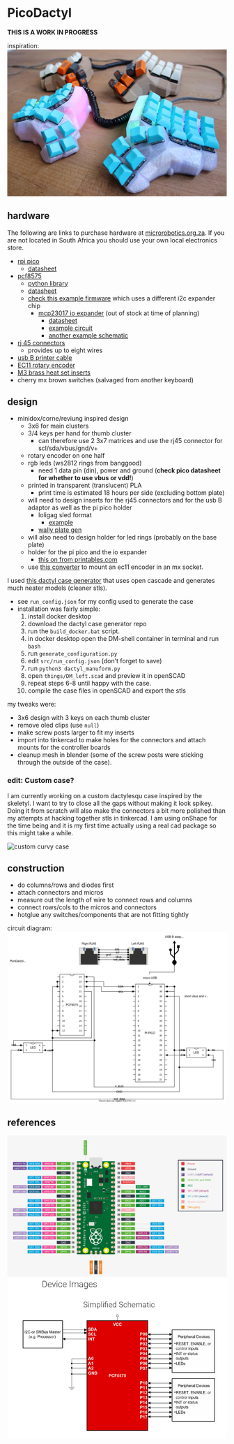 # PicoDactyl

**THIS IS A WORK IN PROGRESS**

inspiration:
![inpiration](./dactyl.jpg)

## hardware

The following are links to purchase hardware at [microrobotics.org.za](https://microrobotics.org.za).
If you are not located in South Africa you should use your own local electronics store.

- [rpi pico](https://www.robotics.org.za/PI-PICO)
  - [datasheet](https://datasheets.raspberrypi.com/pico/pico-datasheet.pdf)
- [pcf8575](https://www.robotics.org.za/PCF8575-MOD)
  - [python library](https://pypi.org/project/pcf8575/)
  - [datasheet](https://www.ti.com/product/PCF8575)
  - [check this example firmware](https://github.com/KMKfw/kmk_firmware/blob/74fa1fb52e41b95c1df9047e1ffff39001bb67e6/user_keymaps/dzervas/lab68.py) which uses a different i2c expander chip
    - [mcp23017 io expander](https://www.robotics.org.za/MCP23017-DIPo) (out of stock at time of planning)
      - [datasheet](https://ww1.microchip.com/downloads/en/devicedoc/20001952c.pdf)
      - [example circuit](https://www.best-microcontroller-projects.com/mcp23017.html)
      - [another example schematic](https://cdn-learn.adafruit.com/assets/assets/000/036/490/original/lcds___displays_schem.png?1476373463)
- [rj 45 connectors](https://www.robotics.org.za/RJ45-CON-PCB)
  - provides up to eight wires
- [usb B printer cable](https://www.robotics.org.za/PAN-USBB-MUSB)
- [EC11 rotary encoder](https://www.robotics.org.za/EC11-VER-20)
- [M3 brass heat set inserts](https://www.robotics.org.za/SUL-M3-20)
- cherry mx brown switches (salvaged from another keyboard)

## design

- minidox/corne/reviung inspired design
  - 3x6 for main clusters
  - 3/4 keys per hand for thumb cluster
    - can therefore use 2 3x7 matrices and use the rj45 connector for scl/sda/vbus/gnd/v+
  - rotary encoder on one half
  - rgb leds (ws2812 rings from banggood)
    - need 1 data pin (din), power and ground (**check pico datasheet for whether to use vbus or vdd!**)
  - printed in transparent (translucent) PLA
    - print time is estimated 18 hours per side (excluding bottom plate)
  - will need to design inserts for the rj45 connectors and for the usb B adaptor as well as the pi pico holder
    - loligag sled format
      - [example](https://www.printables.com/model/152130-dactyl-maniform-pro-micro-v2-type-c-sled)
    - [wally plate gen](https://www.thingiverse.com/thing:47956/files)
  - will also need to design holder for led rings (probably on the base plate)
  - holder for the pi pico and the io expander
    - [this on from printables.com](https://www.printables.com/model/106736-raspberry-pi-pico-spacer-standoff)
  - use [this converter](https://www.thingiverse.com/thing:3770166) to mount an ec11 encoder in an mx socket.

I used [this dactyl case generator](https://github.com/joshreve/dactyl-keyboard) that uses open cascade and generates much neater models (cleaner stls).

- see ``run_config.json`` for my config used to generate the case
- installation was fairly simple:
  1. install docker desktop
  2. download the dactyl case generator repo
  3. run the ``build_docker.bat`` script.
  4. in docker desktop open the DM-shell container in terminal and run ``bash``
  5. run ``generate_configuration.py``
  6. edit ``src/run_config.json`` (don't forget to save)
  7. run ``python3 dactyl_manuform.py``
  8. open ``things/DM_left.scad`` and preview it in openSCAD
  9. repeat steps 6-8 until happy with the case.
  10. compile the case files in openSCAD and export the stls

my tweaks were:

- 3x6 design with 3 keys on each thumb cluster
- remove oled clips (use ``null``)
- make screw posts larger to fit my inserts
- import into tinkercad to make holes for the connectors and attach mounts for the controller boards
- cleanup mesh in blender (some of the screw posts were sticking through the outside of the case).

### **edit**: Custom case?

I am currently working on a custom dactylesqu case inspired by the skeletyl. I want to try to close all the gaps without making it look spikey.
Doing it from scratch will also make the connectors a bit more polished than my attempts at hacking together stls in tinkercad.
I am using onShape for the time being and it is my first time actually using a real cad package so this might take a while.

![custom curvy case](https://user-images.githubusercontent.com/78508907/200520518-5362a0e3-d372-4dba-8b42-34cc887bba1f.png)


## construction

- do columns/rows and diodes first
- attach connectors and micros
- measure out the length of wire to connect rows and columns
- connect rows/cols to the micros and connectors
- hotglue any switches/components that are not fitting tightly

circuit diagram:
![circuit](./circuit.drawio.svg)

## references

![pico pinout](./pico-pinout.png)
![io expander pinout](./io-expander-circuit.png)
